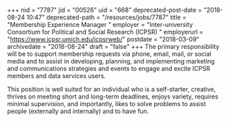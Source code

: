 +++
nid = "7787"
jid = "00526"
uid = "668"
deprecated-post-date = "2018-08-24 10:47"
deprecated-path = "/resources/jobs/7787"
title = "Membership Experience Manager "
employer = "Inter-university Consortium for Political and Social Research (ICPSR) "
employerurl = "https://www.icpsr.umich.edu/icpsrweb/"
postdate = "2018-03-09"
archivedate = "2018-08-24"
draft = "false"
+++
The primary responsibility will be to support membership requests via
phone, email, mail, or social media and to assist in developing,
planning, and implementing marketing and communications strategies and
events to engage and excite ICPSR members and data services users.

This position is well suited for an individual who is a self-starter,
creative, thrives on meeting short and long-term deadlines, enjoys
variety, requires minimal supervision, and importantly, likes to solve
problems to assist people (externally and internally) and to have fun.
  

